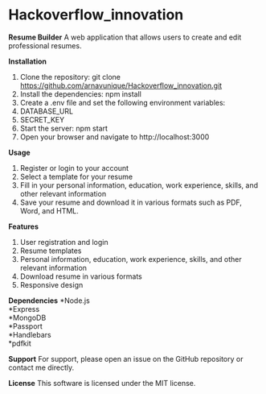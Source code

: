 # Hackoverflow_innovation
**Resume Builder**
A web application that allows users to create and edit professional resumes.

**Installation**
1. Clone the repository: git clone https://github.com/arnavunique/Hackoverflow_innovation.git <br />
2. Install the dependencies: npm install <br />
3. Create a .env file and set the following environment variables: <br />
4. DATABASE_URL <br />
5. SECRET_KEY <br />
6. Start the server: npm start <br />
7. Open your browser and navigate to http://localhost:3000 <br />

**Usage**
1. Register or login to your account <br />
2. Select a template for your resume <br />
3. Fill in your personal information, education, work experience, skills, and other relevant information <br />
4. Save your resume and download it in various formats such as PDF, Word, and HTML. <br />

**Features**
1. User registration and login <br />
2. Resume templates <br />
3. Personal information, education, work experience, skills, and other relevant information <br />
4. Download resume in various formats <br />
5. Responsive design <br />

**Dependencies**
*Node.js <br />
*Express <br />
*MongoDB <br />
*Passport <br />
*Handlebars <br />
*pdfkit <br />

**Support**
For support, please open an issue on the GitHub repository or contact me directly. <br />

**License**
This software is licensed under the MIT license. <br />
